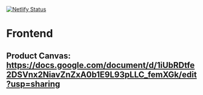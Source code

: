 [![Netlify Status](https://api.netlify.com/api/v1/badges/cd475e07-33f5-4729-80c6-2e2f9f431b14/deploy-status)](https://stoic-mahavira-91f1e9.netlify.com/)

# Frontend

## Product Canvas: https://docs.google.com/document/d/1iUbRDtfe2DSVnx2NiavZnZxA0b1E9L93pLLC_femXGk/edit?usp=sharing
